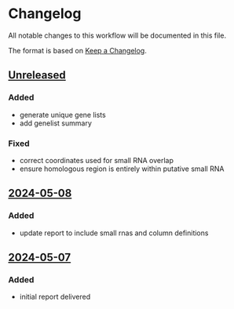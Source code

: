 # Changelog

All notable changes to this workflow will be documented in this file.

The format is based on [Keep a Changelog](https://keepachangelog.com/en/1.1.0/).

## [Unreleased]

### Added

- generate unique gene lists
- add genelist summary

### Fixed

- correct coordinates used for small RNA overlap
- ensure homologous region is entirely within putative small RNA

## [2024-05-08]

### Added

- update report to include small rnas and column definitions

## [2024-05-07]

### Added

- initial report delivered


[unreleased]: https://github.com/lparsons/pf15-smallrna-rseto/compare/d70c35adea3753c75293a081e5695a3e3dc50d1b...HEAD
[2024-05-08]: https://github.com/lparsons/pf15-smallrna-rseto/compare/1d53dd1976e3ad680064d513650daa19078ebcfe...d70c35adea3753c75293a081e5695a3e3dc50d1b
[2024-05-07]: https://github.com/lparsons/pf15-smallrna-rseto/commit/1d53dd1976e3ad680064d513650daa19078ebcfe
